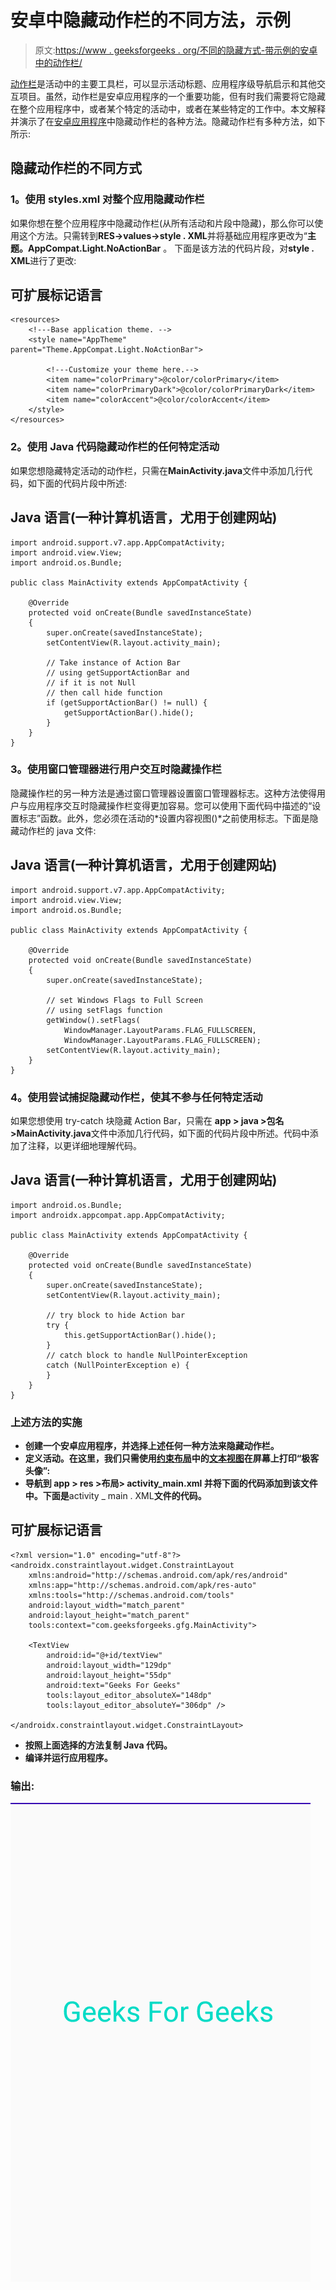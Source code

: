 # 安卓中隐藏动作栏的不同方法，示例

> 原文:[https://www . geeksforgeeks . org/不同的隐藏方式-带示例的安卓中的动作栏/](https://www.geeksforgeeks.org/different-ways-to-hide-action-bar-in-android-with-examples/)

[动作栏](https://www.geeksforgeeks.org/actionbar-in-android-with-example/)是活动中的主要工具栏，可以显示活动标题、应用程序级导航启示和其他交互项目。虽然，动作栏是安卓应用程序的一个重要功能，但有时我们需要将它隐藏在整个应用程序中，或者某个特定的活动中，或者在某些特定的工作中。本文解释并演示了在[安卓应用程序](https://www.geeksforgeeks.org/android-app-development-fundamentals-for-beginners/)中隐藏动作栏的各种方法。隐藏动作栏有多种方法，如下所示:

## **隐藏动作栏的不同方式**

### **1。使用 styles.xml 对整个应用隐藏动作栏**

如果你想在整个应用程序中隐藏动作栏(从所有活动和片段中隐藏)，那么你可以使用这个方法。只需转到**RES->values->style . XML**并将基础应用程序更改为“**主题。AppCompat.Light.NoActionBar** 。
下面是该方法的代码片段，对**style . XML**进行了更改:

## 可扩展标记语言

```
<resources> 
    <!---Base application theme. -->
    <style name="AppTheme" parent="Theme.AppCompat.Light.NoActionBar"> 

        <!---Customize your theme here.-->
        <item name="colorPrimary">@color/colorPrimary</item> 
        <item name="colorPrimaryDark">@color/colorPrimaryDark</item> 
        <item name="colorAccent">@color/colorAccent</item> 
    </style> 
</resources>
```

### **2。使用 Java 代码隐藏动作栏的任何特定活动**

如果您想隐藏特定活动的动作栏，只需在**MainActivity.java**文件中添加几行代码，如下面的代码片段中所述:

## Java 语言(一种计算机语言，尤用于创建网站)

```
import android.support.v7.app.AppCompatActivity; 
import android.view.View; 
import android.os.Bundle;

public class MainActivity extends AppCompatActivity { 

    @Override
    protected void onCreate(Bundle savedInstanceState) 
    { 
        super.onCreate(savedInstanceState); 
        setContentView(R.layout.activity_main); 

        // Take instance of Action Bar 
        // using getSupportActionBar and 
        // if it is not Null 
        // then call hide function 
        if (getSupportActionBar() != null) { 
            getSupportActionBar().hide(); 
        } 
    } 
}
```

### **3。使用窗口管理器进行用户交互时隐藏操作栏**

隐藏操作栏的另一种方法是通过窗口管理器设置窗口管理器标志。这种方法使得用户与应用程序交互时隐藏操作栏变得更加容易。您可以使用下面代码中描述的“设置标志”函数。此外，您必须在活动的*设置内容视图()*之前使用标志。下面是隐藏动作栏的 java 文件:

## Java 语言(一种计算机语言，尤用于创建网站)

```
import android.support.v7.app.AppCompatActivity; 
import android.view.View; 
import android.os.Bundle; 

public class MainActivity extends AppCompatActivity { 

    @Override
    protected void onCreate(Bundle savedInstanceState) 
    { 
        super.onCreate(savedInstanceState); 

        // set Windows Flags to Full Screen 
        // using setFlags function 
        getWindow().setFlags( 
            WindowManager.LayoutParams.FLAG_FULLSCREEN, 
            WindowManager.LayoutParams.FLAG_FULLSCREEN); 
        setContentView(R.layout.activity_main); 
    } 
}
```

### **4。使用**尝试捕捉隐藏动作栏，使其不参与任何特定活动

如果您想使用 try-catch 块隐藏 Action Bar，只需在 **app > java >包名>MainActivity.java**文件中添加几行代码，如下面的代码片段中所述。代码中添加了注释，以更详细地理解代码。

## Java 语言(一种计算机语言，尤用于创建网站)

```
import android.os.Bundle;
import androidx.appcompat.app.AppCompatActivity;

public class MainActivity extends AppCompatActivity {

    @Override
    protected void onCreate(Bundle savedInstanceState)
    {
        super.onCreate(savedInstanceState);
        setContentView(R.layout.activity_main);

        // try block to hide Action bar
        try {
            this.getSupportActionBar().hide();
        }
        // catch block to handle NullPointerException
        catch (NullPointerException e) {
        }
    }
}
```

### 上述方法的实施

*   **创建一个安卓应用程序，并选择上述任何一种方法来隐藏动作栏。**
*   **定义活动。在这里，我们只需使用[约束布局](https://www.geeksforgeeks.org/android-ui-layouts/)中的[文本视图](https://www.geeksforgeeks.org/textview-widget-in-android-using-java-with-examples/)在屏幕上打印“极客头像”:**
*   **导航到 **app > res >布局> activity_main.xml** 并将下面的代码添加到该文件中。下面是**activity _ main . XML**文件的代码。**

## **可扩展标记语言**

```
<?xml version="1.0" encoding="utf-8"?> 
<androidx.constraintlayout.widget.ConstraintLayout
    xmlns:android="http://schemas.android.com/apk/res/android"
    xmlns:app="http://schemas.android.com/apk/res-auto"
    xmlns:tools="http://schemas.android.com/tools"
    android:layout_width="match_parent"
    android:layout_height="match_parent"
    tools:context="com.geeksforgeeks.gfg.MainActivity"> 

    <TextView
        android:id="@+id/textView"
        android:layout_width="129dp"
        android:layout_height="55dp"
        android:text="Geeks For Geeks"
        tools:layout_editor_absoluteX="148dp"
        tools:layout_editor_absoluteY="306dp" /> 

</androidx.constraintlayout.widget.ConstraintLayout>
```

*   **按照上面选择的方法复制 Java 代码。**
*   **编译并运行应用程序。**

### ****输出:****

**![](img/0ab6279e4079319a40692b2585bdbb73.png)**